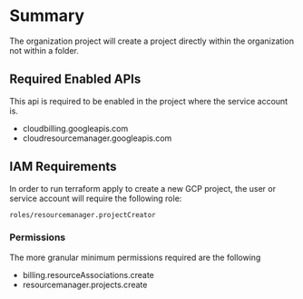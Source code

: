 # Summary
The organization project will create a project directly within the organization not within a folder.

## Required Enabled APIs
This api is required to be enabled in the project where the service account is.
- cloudbilling.googleapis.com
- cloudresourcemanager.googleapis.com

## IAM Requirements
In order to run terraform apply to create a new GCP project, the user or service account will require the following role:

`roles/resourcemanager.projectCreator`



### Permissions
The more granular minimum permissions required are the following
- billing.resourceAssociations.create
- resourcemanager.projects.create
